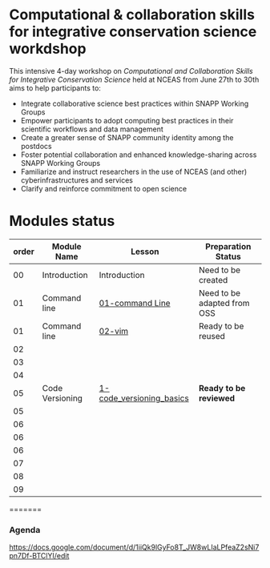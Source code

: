 # Computational & collaboration skills for integrative conservation science workdshop

This intensive 4-day workshop on *Computational and Collaboration Skills for Integrative Conservation Science* held at NCEAS from June 27th to 30th aims to help participants to:

* Integrate collaborative science best practices within SNAPP Working Groups
* Empower participants to adopt computing best practices in their scientific workflows and data management
* Create a greater sense of SNAPP community identity among the postdocs
* Foster potential collaboration and enhanced knowledge-sharing across SNAPP Working Groups
* Familiarize and instruct researchers in the use of NCEAS (and other) cyberinfrastructures and services
* Clarify and reinforce commitment to open science
 

# Modules status

order  |  Module Name  |  Lesson  |  Preparation Status
------ |  -----------  |  -------- |  ------------------ 
00     |  Introduction |  Introduction  | Need to be created
01  | Command line  |  [01-command Line](01-command_line/01-command-line.md)  |  Need to be adapted from OSS 
01  | Command line  |  [02-vim](02-vim/)  |  Ready to be reused    
02  | 
03  | 
04  | 
05  | Code Versioning  | [1-code\_versioning\_basics](1-code_versioning_basics.md) | **Ready to be reviewed**
05  |
06  |
06  |
06  | 
07  | 
08  | 
09  |  
=======

### Agenda 

https://docs.google.com/document/d/1iiQk9lGyFo8T_JW8wLIaLPfeaZ2sNi7pn7Df-BTClYI/edit






   
  

